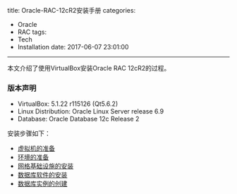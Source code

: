 title: Oracle-RAC-12cR2安装手册
categories:
  - Oracle
  - RAC
tags:
  - Tech
  - Installation
date: 2017-06-07 23:01:00
---
本文介绍了使用VirtualBox安装Oracle RAC 12cR2的过程。
### 版本声明
- VirtualBox: 5.1.22 r115126 (Qt5.6.2)
- Linux Distribution: Oracle Linux Server release 6.9
- Database: Oracle Database 12c Release 2

安装步骤如下：
- [虚拟机的准备](../../23/Oracle-RAC-12cR2安装手册-1-虚拟机的准备/)
- [环境的准备](../../29/Oracle-RAC-12cR2安装手册-2-环境的准备/)
- [网格基础设施的安装](../../../07/05/Oracle-RAC-12cR2安装手册-3-网格基础设施的安装/)
- [数据库软件的安装](../../../07/07/Oracle-RAC-12cR2安装手册-4-数据库软件的安装/)
- [数据库实例的创建](../../../07/11/Oracle-RAC-12cR2安装手册-5-数据库实例的创建/)
